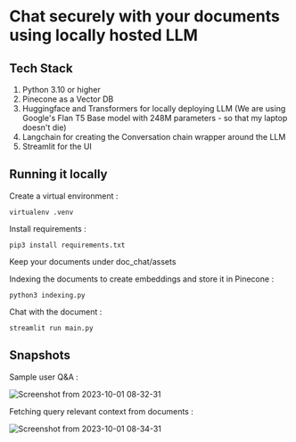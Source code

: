 
# Chat securely with your documents using locally hosted LLM

## Tech Stack
1. Python 3.10 or higher
2. Pinecone as a Vector DB
3. Huggingface and Transformers for locally deploying LLM (We are using Google's Flan T5 Base model with 248M parameters - so that my laptop doesn't die)
4. Langchain for creating the Conversation chain wrapper around the LLM
5. Streamlit for the UI

## Running it locally

Create a virtual environment :

	virtualenv .venv

Install requirements :

	pip3 install requirements.txt

Keep your documents under doc_chat/assets

Indexing the documents to create embeddings and store it in Pinecone :

	python3 indexing.py

Chat with the document :

	streamlit run main.py

## Snapshots

Sample user Q&A :

![Screenshot from 2023-10-01 08-32-31](https://github.com/msouvikrepo/doc-chat-local/assets/127878886/76c8ad0a-4e31-4ed9-85f0-a32c689b4ae9)


Fetching query relevant context from documents :

![Screenshot from 2023-10-01 08-34-31](https://github.com/msouvikrepo/doc-chat-local/assets/127878886/844778a8-d85f-40b6-b07b-845bd332f427)


